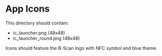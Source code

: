 # App Icons

This directory should contain:
- ic_launcher.png (48x48)  
- ic_launcher_round.png (48x48)

Icons should feature the B-Scan logo with NFC symbol and blue theme.
